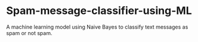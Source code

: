 #  Spam-message-classifier-using-ML
A machine learning model using Naive Bayes to classify text messages as spam or not spam.
